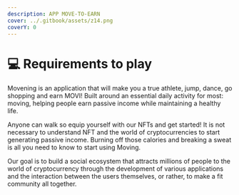 ```yaml
---
description: APP MOVE-TO-EARN
cover: ../.gitbook/assets/z14.png
coverY: 0
---
```


# 💻 Requirements to play

Movening is an application that will make you a true athlete, jump, dance, go shopping and earn MOVI! Built around an essential daily activity for most: moving, helping people earn passive income while maintaining a healthy life.&#x20;

Anyone can walk so equip yourself with our NFTs and get started! It is not necessary to understand NFT and the world of cryptocurrencies to start generating passive income. Burning off those calories and breaking a sweat is all you need to know to start using Moving.&#x20;

Our goal is to build a social ecosystem that attracts millions of people to the world of cryptocurrency through the development of various applications and the interaction between the users themselves, or rather, to make a fit community all together.

